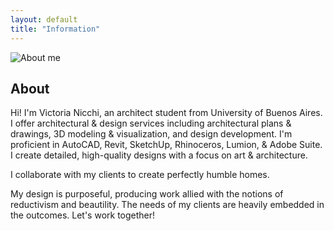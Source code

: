 ```yaml
---
layout: default
title: "Information"
---
```


<div class="info-wrapper">
  <div class="info-image">
    <img src="{{ '/assets/images/about_picture.jpg' | relative_url }}" alt="About me" />
  </div>
  <div class="info-text">
    <h2>About</h2>
    <p> Hi! I'm Victoria Nicchi, an architect student from University of Buenos Aires. I offer architectural & design services including architectural plans & drawings, 3D modeling & visualization, and design development. I'm proficient in AutoCAD, Revit, SketchUp, Rhinoceros, Lumion, & Adobe Suite. I create detailed, high-quality designs with a focus on art & architecture. </p>
    <p>I collaborate with my clients to create perfectly humble homes.</p>
    <p>My design is purposeful, producing work allied with the notions of 
       reductivism and beautility. The needs of my clients are heavily 
       embedded in the outcomes. Let's work together!</p>
  </div>
</div>
